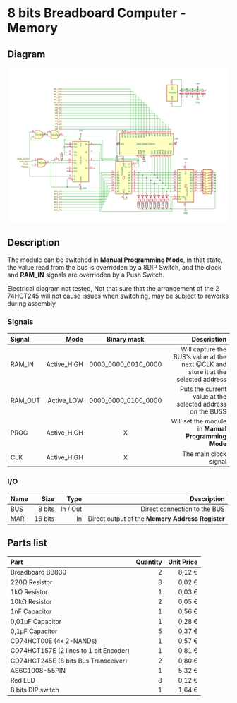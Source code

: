 # 8 bits Breadboard Computer - Memory

## Diagram
<img src="schematics/memory.png">

## Description
The module can be switched in **Manual Programming Mode**, in that state, the value read from the bus is overridden by a 8DIP Switch, and the clock and **RAM_IN** signals are overridden by a Push Switch.

Electrical diagram not tested, Not that sure that the arrangement of the 2 74HCT245 will not cause issues when switching, may be subject to reworks during assembly

### Signals
| Signal  |        Mode |     Binary mask     |                                                                        Description |
|:--------|------------:|:-------------------:|-----------------------------------------------------------------------------------:|
| RAM_IN  | Active_HIGH | 0000_0000_0010_0000 | Will capture the BUS's value at the next @CLK and store it at the selected address |
| RAM_OUT |  Active_LOW | 0000_0000_0100_0000 |                         Puts the current value at the selected address on the BUSS |
| PROG    | Active_HIGH |          X          |                                 Will set the module in **Manual Programming Mode** |
| CLK     | Active_HIGH |          X          |                                                              The main clock signal |

### I/O
| Name |    Size |     Type |                                      Description |
|:-----|--------:|---------:|-------------------------------------------------:|
| BUS  |  8 bits | In / Out |                     Direct connection to the BUS |
| MAR  | 16 bits |       In | Direct output of the **Memory Address Register** |

## Parts list
| Part                                   | Quantity | Unit Price |
|:---------------------------------------|---------:|-----------:|
| Breadboard BB830                       |        2 |     8,12 € |
| 220Ω Resistor                          |        8 |     0,02 € |
| 1kΩ Resistor                           |        1 |     0,03 € |
| 10kΩ Resistor                          |        2 |     0,05 € |
| 1nF Capacitor                          |        1 |     0,56 € |
| 0,01µF Capacitor                       |        1 |     0,28 € |
| 0,1µF Capacitor                        |        5 |     0,37 € |
| CD74HCT00E (4x 2-NANDs)                |        1 |     0,57 € |
| CD74HCT157E (2 lines to 1 bit Encoder) |        1 |     0,81 € |
| CD74HCT245E (8 bits Bus Transceiver)   |        2 |     0,80 € |
| AS6C1008-55PIN                         |        1 |     5,32 € |
| Red LED                                |        8 |     0,12 € |
| 8 bits DIP switch                      |        1 |     1,64 € |
